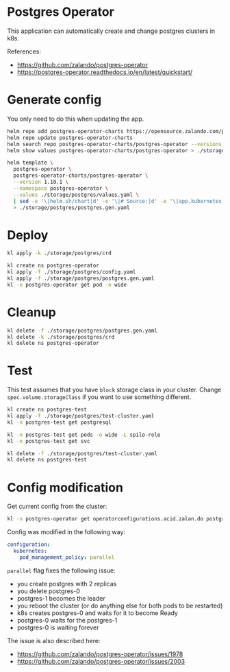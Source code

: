 
# Postgres Operator

This application can automatically create and change postgres clusters in k8s.

References:
- https://github.com/zalando/postgres-operator
- https://postgres-operator.readthedocs.io/en/latest/quickstart/

# Generate config

You only need to do this when updating the app.

```bash
helm repo add postgres-operator-charts https://opensource.zalando.com/postgres-operator/charts/postgres-operator
helm repo update postgres-operator-charts
helm search repo postgres-operator-charts/postgres-operator --versions --devel | head
helm show values postgres-operator-charts/postgres-operator > ./storage/postgres/default-values.yaml
```

```bash
helm template \
  postgres-operator \
  postgres-operator-charts/postgres-operator \
  --version 1.10.1 \
  --namespace postgres-operator \
  --values ./storage/postgres/values.yaml \
  | sed -e '\|helm.sh/chart|d' -e '\|# Source:|d' -e '\|app.kubernetes.io/managed-by|d' -e '\|app.kubernetes.io/instance|d' -e '\|app.kubernetes.io/part-of|d' \
  > ./storage/postgres/postgres.gen.yaml
```

# Deploy

```bash
kl apply -k ./storage/postgres/crd

kl create ns postgres-operator
kl apply -f ./storage/postgres/config.yaml
kl apply -f ./storage/postgres/postgres.gen.yaml
kl -n postgres-operator get pod -o wide
```

# Cleanup

```bash
kl delete -f ./storage/postgres/postgres.gen.yaml
kl delete -k ./storage/postgres/crd
kl delete ns postgres-operator
```

# Test

This test assumes that you have `block` storage class in your cluster.
Change `spec.volume.storageClass` if you want to use something different.

```bash
kl create ns postgres-test
kl apply -f ./storage/postgres/test-cluster.yaml
kl -n postgres-test get postgresql

kl -n postgres-test get pods -o wide -L spilo-role
kl -n postgres-test get svc

kl delete -f ./storage/postgres/test-cluster.yaml
kl delete ns postgres-test
```

# Config modification

Get current config from the cluster:

```bash
kl -n postgres-operator get operatorconfigurations.acid.zalan.do postgres-operator -o yaml > ./storage/postgres/default-config.yaml
```

Config was modified in the following way:

```yaml
configuration:
  kubernetes:
    pod_management_policy: parallel
```

`parallel` flag fixes the following issue:

- you create postgres with 2 replicas
- you delete postgres-0
- postgres-1 becomes the leader
- you reboot the cluster (or do anything else for both pods to be restarted)
- k8s creates postgres-0 and waits for it to become Ready
- postgres-0 waits for the postgres-1
- postgres-0 is waiting forever

The issue is also described here:

- https://github.com/zalando/postgres-operator/issues/1978
- https://github.com/zalando/postgres-operator/issues/2003
